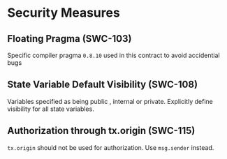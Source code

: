 # Security Measures

## Floating Pragma (SWC-103)
Specific compiler pragma `0.8.10` used in this contract to avoid accidential bugs

## State Variable Default Visibility (SWC-108)

Variables specified as being public , internal or private. Explicitly define visibility for all state variables.

## Authorization through tx.origin (SWC-115)
`tx.origin` should not be used for authorization. Use `msg.sender` instead.
